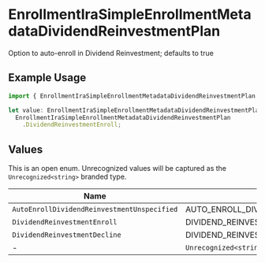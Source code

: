 # EnrollmentIraSimpleEnrollmentMetadataDividendReinvestmentPlan

Option to auto-enroll in Dividend Reinvestment; defaults to true

## Example Usage

```typescript
import { EnrollmentIraSimpleEnrollmentMetadataDividendReinvestmentPlan } from "@apexfintechsolutions/ascend-sdk/models/components";

let value: EnrollmentIraSimpleEnrollmentMetadataDividendReinvestmentPlan =
  EnrollmentIraSimpleEnrollmentMetadataDividendReinvestmentPlan
    .DividendReinvestmentEnroll;
```

## Values

This is an open enum. Unrecognized values will be captured as the `Unrecognized<string>` branded type.

| Name                                          | Value                                         |
| --------------------------------------------- | --------------------------------------------- |
| `AutoEnrollDividendReinvestmentUnspecified`   | AUTO_ENROLL_DIVIDEND_REINVESTMENT_UNSPECIFIED |
| `DividendReinvestmentEnroll`                  | DIVIDEND_REINVESTMENT_ENROLL                  |
| `DividendReinvestmentDecline`                 | DIVIDEND_REINVESTMENT_DECLINE                 |
| -                                             | `Unrecognized<string>`                        |
